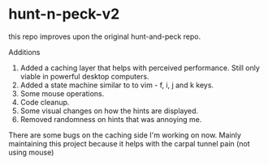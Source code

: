 # hunt-n-peck-v2
this repo improves upon the original hunt-and-peck repo. 

Additions
1. Added a caching layer that helps with perceived performance. Still only viable in powerful desktop computers.
2. Added a state machine similar to to vim - f, i, j and k keys. 
3. Some mouse operations. 
4. Code cleanup. 
5. Some visual changes on how the hints are displayed. 
6. Removed randomness on hints that was annoying me. 

There are some bugs on the caching side I'm working on now. 
Mainly maintaining this project because it helps with the carpal tunnel pain (not using mouse)